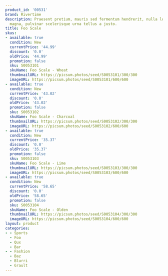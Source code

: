 ```yaml
---
product_id: '00531'
brand: Rivertime
description: Praesent pretium, mauris sed fermentum hendrerit, nulla lorem iaculis
  magna, pulvinar scelerisque urna tellus a justo.
title: Foo Scale
skus:
- available: true
  condition: New
  currentPrice: '44.99'
  discount: '0.0'
  oldPrice: '44.99'
  promotion: false
  sku: S0053101
  skuName: Foo Scale - Wheat
  thumbnailURL: https://picsum.photos/seed/S0053101/300/300
  imageURL: https://picsum.photos/seed/S0053101/600/600
- available: true
  condition: New
  currentPrice: '43.02'
  discount: '0.0'
  oldPrice: '43.02'
  promotion: false
  sku: S0053102
  skuName: Foo Scale - Charcoal
  thumbnailURL: https://picsum.photos/seed/S0053102/300/300
  imageURL: https://picsum.photos/seed/S0053102/600/600
- available: true
  condition: New
  currentPrice: '35.37'
  discount: '0.0'
  oldPrice: '35.37'
  promotion: false
  sku: S0053103
  skuName: Foo Scale - Lime
  thumbnailURL: https://picsum.photos/seed/S0053103/300/300
  imageURL: https://picsum.photos/seed/S0053103/600/600
- available: true
  condition: New
  currentPrice: '58.65'
  discount: '0.0'
  oldPrice: '58.65'
  promotion: false
  sku: S0053104
  skuName: Foo Scale - Olden
  thumbnailURL: https://picsum.photos/seed/S0053104/300/300
  imageURL: https://picsum.photos/seed/S0053104/600/600
layout: product
categories:
- - Sports
  - Foo
  - Qux
  - Bar
- - Fashion
  - Baz
  - Blurri
  - Grault
---
```

